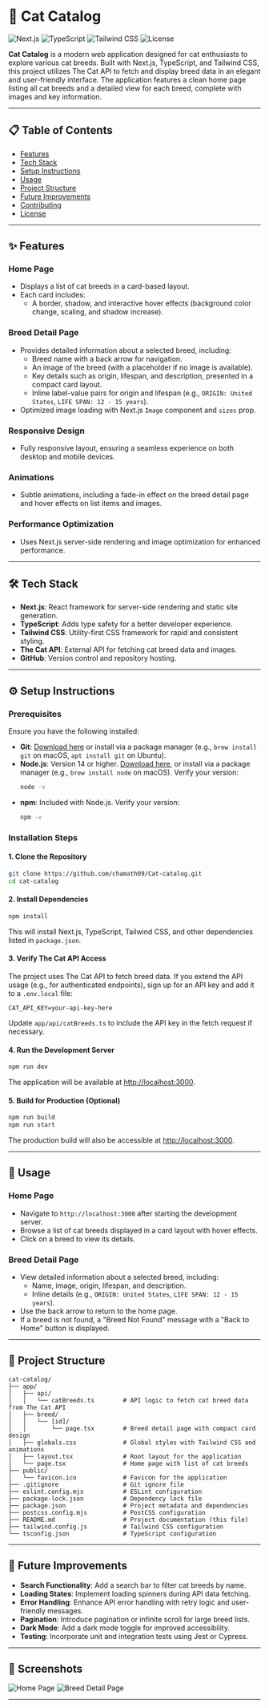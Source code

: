 # 🐾 Cat Catalog

![Next.js](https://img.shields.io/badge/Next.js-13+-black?style=flat-square)
![TypeScript](https://img.shields.io/badge/TypeScript-5+-blue?style=flat-square)
![Tailwind CSS](https://img.shields.io/badge/Tailwind_CSS-3+-38B2AC?style=flat-square)
![License](https://img.shields.io/badge/License-MIT-green?style=flat-square)

**Cat Catalog** is a modern web application designed for cat enthusiasts to explore various cat breeds. Built with Next.js, TypeScript, and Tailwind CSS, this project utilizes The Cat API to fetch and display breed data in an elegant and user-friendly interface. The application features a clean home page listing all cat breeds and a detailed view for each breed, complete with images and key information.

---

## 📋 Table of Contents
- [Features](#-features)
- [Tech Stack](#-tech-stack)
- [Setup Instructions](#-setup-instructions)
- [Usage](#-usage)
- [Project Structure](#-project-structure)
- [Future Improvements](#-future-improvements)
- [Contributing](#-contributing)
- [License](#-license)

---

## ✨ Features

### **Home Page**
- Displays a list of cat breeds in a card-based layout.
- Each card includes:
  - A border, shadow, and interactive hover effects (background color change, scaling, and shadow increase).

### **Breed Detail Page**
- Provides detailed information about a selected breed, including:
  - Breed name with a back arrow for navigation.
  - An image of the breed (with a placeholder if no image is available).
  - Key details such as origin, lifespan, and description, presented in a compact card layout.
  - Inline label-value pairs for origin and lifespan (e.g., `ORIGIN: United States`, `LIFE SPAN: 12 - 15 years`).
- Optimized image loading with Next.js `Image` component and `sizes` prop.

### **Responsive Design**
- Fully responsive layout, ensuring a seamless experience on both desktop and mobile devices.

### **Animations**
- Subtle animations, including a fade-in effect on the breed detail page and hover effects on list items and images.

### **Performance Optimization**
- Uses Next.js server-side rendering and image optimization for enhanced performance.

---

## 🛠️ Tech Stack

- **Next.js**: React framework for server-side rendering and static site generation.
- **TypeScript**: Adds type safety for a better developer experience.
- **Tailwind CSS**: Utility-first CSS framework for rapid and consistent styling.
- **The Cat API**: External API for fetching cat breed data and images.
- **GitHub**: Version control and repository hosting.

---

## ⚙️ Setup Instructions

### **Prerequisites**
Ensure you have the following installed:

- **Git**: [Download here](https://git-scm.com/) or install via a package manager (e.g., `brew install git` on macOS, `apt install git` on Ubuntu).
- **Node.js**: Version 14 or higher. [Download here](https://nodejs.org/), or install via a package manager (e.g., `brew install node` on macOS). Verify your version:
  ```bash
  node -v
  ```
- **npm**: Included with Node.js. Verify your version:
  ```bash
  npm -v
  ```

### **Installation Steps**

#### **1. Clone the Repository**
```bash
git clone https://github.com/chamath09/Cat-catalog.git
cd cat-catalog
```

#### **2. Install Dependencies**
```bash
npm install
```
This will install Next.js, TypeScript, Tailwind CSS, and other dependencies listed in `package.json`.

#### **3. Verify The Cat API Access**
The project uses The Cat API to fetch breed data. If you extend the API usage (e.g., for authenticated endpoints), sign up for an API key and add it to a `.env.local` file:
```env
CAT_API_KEY=your-api-key-here
```
Update `app/api/catBreeds.ts` to include the API key in the fetch request if necessary.

#### **4. Run the Development Server**
```bash
npm run dev
```
The application will be available at [http://localhost:3000](http://localhost:3000).

#### **5. Build for Production (Optional)**
```bash
npm run build
npm run start
```
The production build will also be accessible at [http://localhost:3000](http://localhost:3000).

---

## 🚀 Usage

### **Home Page**
- Navigate to `http://localhost:3000` after starting the development server.
- Browse a list of cat breeds displayed in a card layout with hover effects.
- Click on a breed to view its details.

### **Breed Detail Page**
- View detailed information about a selected breed, including:
  - Name, image, origin, lifespan, and description.
  - Inline details (e.g., `ORIGIN: United States`, `LIFE SPAN: 12 - 15 years`).
- Use the back arrow to return to the home page.
- If a breed is not found, a "Breed Not Found" message with a "Back to Home" button is displayed.

---

## 📂 Project Structure

```plaintext
cat-catalog/
├── app/
│   ├── api/
│   │   └── catBreeds.ts        # API logic to fetch cat breed data from The Cat API
│   ├── breed/
│   │   └── [id]/
│   │       └── page.tsx        # Breed detail page with compact card design
│   ├── globals.css             # Global styles with Tailwind CSS and animations
│   ├── layout.tsx              # Root layout for the application
│   └── page.tsx                # Home page with list of cat breeds
├── public/
│   └── favicon.ico             # Favicon for the application
├── .gitignore                  # Git ignore file
├── eslint.config.mjs           # ESLint configuration
├── package-lock.json           # Dependency lock file
├── package.json                # Project metadata and dependencies
├── postcss.config.mjs          # PostCSS configuration
├── README.md                   # Project documentation (this file)
├── tailwind.config.js          # Tailwind CSS configuration
└── tsconfig.json               # TypeScript configuration
```

---

## 🔮 Future Improvements
- **Search Functionality**: Add a search bar to filter cat breeds by name.
- **Loading States**: Implement loading spinners during API data fetching.
- **Error Handling**: Enhance API error handling with retry logic and user-friendly messages.
- **Pagination**: Introduce pagination or infinite scroll for large breed lists.
- **Dark Mode**: Add a dark mode toggle for improved accessibility.
- **Testing**: Incorporate unit and integration tests using Jest or Cypress.

---
## 📸 Screenshots

![Home Page](public/homepage.png)
![Breed Detail Page](public/breed-detail.png)


---